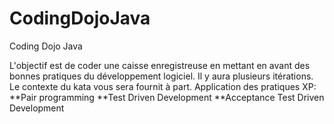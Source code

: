 # CodingDojoJava

Coding Dojo Java

L'objectif est de coder une caisse enregistreuse en mettant en avant des bonnes pratiques du développement logiciel.
Il y aura plusieurs itérations.
Le contexte du kata vous sera fournit à part.
Application des pratiques XP:
**Pair programming
**Test Driven Development
**Acceptance Test Driven Development


